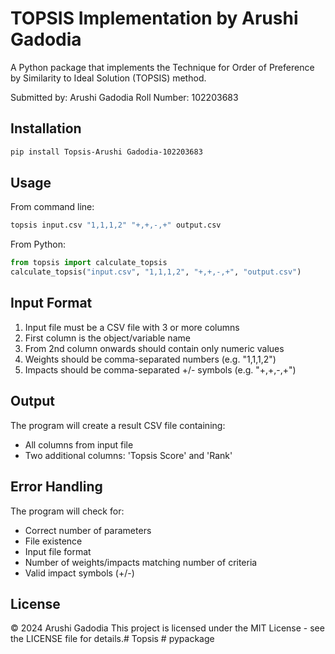 # TOPSIS Implementation by Arushi Gadodia

A Python package that implements the Technique for Order of Preference by Similarity to Ideal Solution (TOPSIS) method.

Submitted by: Arushi Gadodia
Roll Number: 102203683

## Installation

```bash
pip install Topsis-Arushi Gadodia-102203683
```

## Usage

From command line:
```bash
topsis input.csv "1,1,1,2" "+,+,-,+" output.csv
```

From Python:
```python
from topsis import calculate_topsis
calculate_topsis("input.csv", "1,1,1,2", "+,+,-,+", "output.csv")
```

## Input Format

1. Input file must be a CSV file with 3 or more columns
2. First column is the object/variable name
3. From 2nd column onwards should contain only numeric values
4. Weights should be comma-separated numbers (e.g. "1,1,1,2")
5. Impacts should be comma-separated +/- symbols (e.g. "+,+,-,+")

## Output

The program will create a result CSV file containing:
- All columns from input file
- Two additional columns: 'Topsis Score' and 'Rank'

## Error Handling

The program will check for:
- Correct number of parameters
- File existence
- Input file format
- Number of weights/impacts matching number of criteria
- Valid impact symbols (+/-)

## License

© 2024 Arushi Gadodia
This project is licensed under the MIT License - see the LICENSE file for details.#   T o p s i s 
 
 #   p y p a c k a g e  
 
